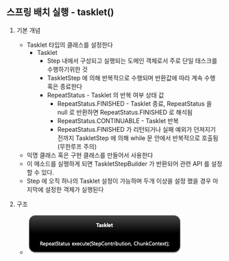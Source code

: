 ## 스프링 배치 실행 - tasklet()

1. 기본 개념
    - Tasklet 타입의 클래스를 설정한다
        - Tasklet
            - Step 내에서 구성되고 실행되는 도메인 객체로서 주로 단일 태스크를 수행하기위한 것
            - TaskletStep 에 의해 반복적으로 수행되며 반환값에 따라 계속 수행 혹은 종료한다
            - RepeatStatus - Tasklet 의 반복 여부 상태 값
                - RepeatStatus.FINISHED - Tasklet 종료, RepeatStatus 을 null 로 반환하면 RepeatStatus.FINISHED 로 해석됨
                - RepeatStatus.CONTINUABLE - Tasklet 반복
                - RepeatStatus.FINISHED 가 리턴되거나 실패 예외가 던져지기 전까지 TaskletStep 에 의해 while 문 안에서 반복적으로 호출됨 (무한루프 주의)
    - 익명 클래스 혹은 구현 클래스를 만들어서 사용한다
    - 이 메소드를 실행하게 되면 TaskletStepBuilder 가 반환되어 관련 API 를 설정할 수 있다.
    - Step 에 오직 하나의 Tasklet 설정이 가능하며 두개 이상을 설정 했을 경우 마지막에 설정한 객체가 실행된다

2. 구조
    - <img src="../../images/section05/tasklet-structure.png" alt="tasklet-structure">
    